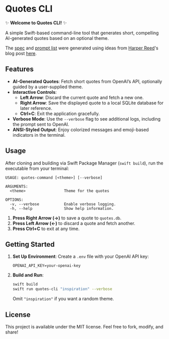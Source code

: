 # Quotes CLI

✨ **Welcome to Quotes CLI!** ✨

A simple Swift-based command-line tool that generates short, compelling AI-generated quotes based on an optional theme.

The [spec](spec.md) and [prompt list](prompt_list.md) were generated using ideas from [Harper Reed](https://github.com/harperreed)'s blog post [here](https://harper.blog/2025/02/16/my-llm-codegen-workflow-atm/).

## Features
- **AI-Generated Quotes**: Fetch short quotes from OpenAI’s API, optionally guided by a user-supplied theme.
- **Interactive Controls**: 
  - **Left Arrow**: Discard the current quote and fetch a new one.
  - **Right Arrow**: Save the displayed quote to a local SQLite database for later reference.
  - **Ctrl+C**: Exit the application gracefully.
- **Verbose Mode**: Use the `--verbose` flag to see additional logs, including the prompt sent to OpenAI.
- **ANSI-Styled Output**: Enjoy colorized messages and emoji-based indicators in the terminal.

## Usage
After cloning and building via Swift Package Manager (`swift build`), run the executable from your terminal:

```
USAGE: quotes-command [<theme>] [--verbose]

ARGUMENTS:
  <theme>                 Theme for the quotes

OPTIONS:
  -v, --verbose           Enable verbose logging.
  -h, --help              Show help information.
```

1. **Press Right Arrow (→)** to save a quote to `quotes.db`.
2. **Press Left Arrow (←)** to discard a quote and fetch another.
3. **Press Ctrl+C** to exit at any time.

## Getting Started
1. **Set Up Environment**: Create a `.env` file with your OpenAI API key:
   ```
   OPENAI_API_KEY=your-openai-key
   ```
2. **Build and Run**:
   ```bash
   swift build
   swift run quotes-cli "inspiration" --verbose
   ```
   Omit `"inspiration"` if you want a random theme.

## License
This project is available under the MIT license. Feel free to fork, modify, and share!